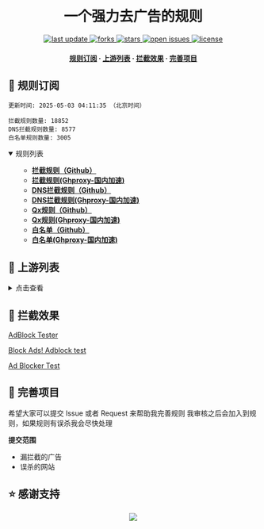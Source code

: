 <div align="center">
<h1 align="center"><br>一个强力去广告的规则</h1>
<p>
  <a href="https://github.com/qq5460168/886AD">
    <img src="https://img.shields.io/github/last-commit/qq5460168/886AD?style=flat-square" alt="last update" />
  </a>
  <a href="https://github.com/qq5460168/886AD">
    <img src="https://img.shields.io/github/forks/qq5460168/886AD?style=flat-square" alt="forks" />
  </a>
  <a href="https://github.com/qq5460168/886AD">
    <img src="https://img.shields.io/github/stars/qq5460168/886AD?style=flat-square" alt="stars" />
  </a>
  <a href="https://github.com/qq5460168/886AD/issues/">
    <img src="https://img.shields.io/github/issues/qq5460168/886AD?style=flat-square" alt="open issues" />
  </a>
  <a href="https://github.com/qq5460168/886AD">
    <img src="https://img.shields.io/github/license/qq5460168/886AD?style=flat-square" alt="license" />
  </a>
</p>

<h4>
    <a href="#a">规则订阅</a>
  <span> · </span>
    <a href="#b">上游列表</a>
  <span> · </span>
    <a href="#c">拦截效果</a>
  <span> · </span>
    <a href="#d">完善项目</a>
  </h4>

</div>

<h2 id="a">🎯 规则订阅</h2>

```
更新时间: 2025-05-03 04:11:35 （北京时间） 

拦截规则数量: 18852 
DNS拦截规则数量: 8577 
白名单规则数量: 3005 
``` 
<details open>
<summary>规则列表</summary>
<ul>

- **[拦截规则（Github）](https://raw.githubusercontent.com/qq5460168/886AD/refs/heads/master/data/rules/adblock.txt)**
- **[拦截规则(Ghproxy-国内加速)](https://mirror.ghproxy.com/raw.githubusercontent.com/qq5460168/886AD/refs/heads/master/data/rules/adblock.txt)**
- **[DNS拦截规则（Github）](https://raw.githubusercontent.com/qq5460168/886AD/refs/heads/master/data/rules/dns.txt)**
- **[DNS拦截规则(Ghproxy-国内加速)](https://mirror.ghproxy.com/raw.githubusercontent.com/qq5460168/886AD/refs/heads/master/data/rules/dns.txt)**
- **[Qx规则（Github）](https://raw.githubusercontent.com/qq5460168/886AD/refs/heads/master/data/rules/qx.list)**
- **[Qx规则(Ghproxy-国内加速)](https://mirror.ghproxy.com/raw.githubusercontent.com/qq5460168/886AD/refs/heads/master/data/rules/qx.list)**
- **[白名单（Github）](https://raw.githubusercontent.com/qq5460168/886AD/refs/heads/master/data/rules/allow.txt)**
- **[白名单(Ghproxy-国内加速)](https://mirror.ghproxy.com/raw.githubusercontent.com/qq5460168/886AD/refs/heads/master/data/rules/allow.txt)**

</ul>
</details>

<h2 id="b">📔 上游列表</h2>
<details>
<summary>点击查看</summary>
<ul>

- [AdGuard规则](https://github.com/AdguardTeam/AdguardFilters)
- [Tv规则](https://perflyst.github.io/PiHoleBlocklist/SmartTV-AGH.txt)
- [EasyPrivacy规则](https://easylist.to/)
- [乘风视频过滤规则](https://raw.githubusercontent.com/xinggsf/Adblock-Plus-Rule/master/mv.txt)
- [去APP下载提示规则](https://raw.githubusercontent.com/Noyllopa/NoAppDownload/master/NoAppDownload.txt)
- [oisd规则](https://small.oisd.nl/)
- [秋风规则](https://raw.githubusercontent.com/TG-Twilight/AWAvenue-Ads-Rule/main/AWAvenue-Ads-Rule.txt)
- [CJX's Annoyance List](https://raw.githubusercontent.com/TG-Twilight/AWAvenue-Ads-Rule/main/AWAvenue-Ads-Rule.txt)
- [补充规则](https://raw.githubusercontent.com/qq5460168/dangchu/main/black.txt)
</ul>
</details>

<h2 id="c">🚫 拦截效果</h2>

[AdBlock Tester](https://adblock-tester.com)

[Block Ads! Adblock test](https://blockads.fivefilters.org/)

[Ad Blocker Test](https://d3ward.github.io/toolz/adblock.html)

<h2 id="d">💬 完善项目</h2>

希望大家可以提交 Issue 或者 Request 来帮助我完善规则 我审核之后会加入到规则，如果规则有误杀我会尽快处理

**提交范围**

- 漏拦截的广告
- 误杀的网站

## ⭐ 感谢支持
<p align='center'>
  <a href="https://github.com/8680/GOODBYEADS/stargazers">
    <img src="https://api.star-history.com/svg?repos=8680/GOODBYEADS&type=Date">
  </a>
</p>
